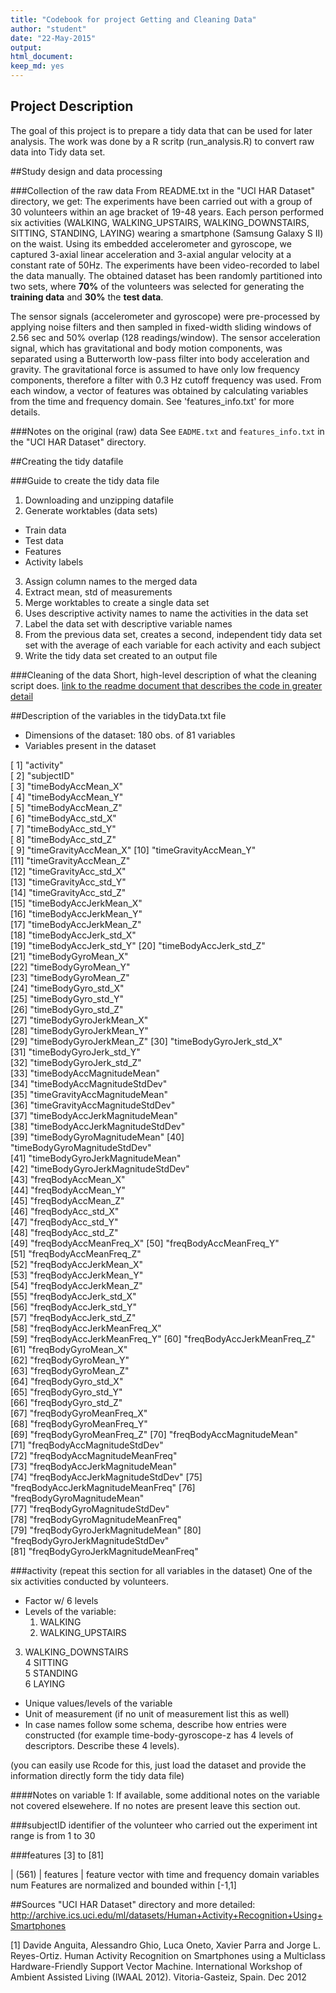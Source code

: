 ```yaml
---
title: "Codebook for project Getting and Cleaning Data"
author: "student"
date: "22-May-2015"
output:
html_document:
keep_md: yes
---
```

 
## Project Description
The goal of this project is to prepare a tidy data that can be used for later analysis. The work was done by a R scritp (run_analysis.R) to convert raw data into Tidy data set.
 
##Study design and data processing
 
###Collection of the raw data
From README.txt in the "UCI HAR Dataset" directory, we get:
The experiments have been carried out with a group of 30 volunteers within an age bracket of 19-48 years. Each person performed six activities (WALKING, WALKING_UPSTAIRS, WALKING_DOWNSTAIRS, SITTING, STANDING, LAYING) wearing a smartphone (Samsung Galaxy S II) on the waist. Using its embedded accelerometer and gyroscope, we captured 3-axial linear acceleration and 3-axial angular velocity at a constant rate of 50Hz. The experiments have been video-recorded to label the data manually. The obtained dataset has been randomly partitioned into two sets, where **70%** of the volunteers was selected for generating the **training data** and **30%** the **test data**. 

The sensor signals (accelerometer and gyroscope) were pre-processed by applying noise filters and then sampled in fixed-width sliding windows of 2.56 sec and 50% overlap (128 readings/window). The sensor acceleration signal, which has gravitational and body motion components, was separated using a Butterworth low-pass filter into body acceleration and gravity. The gravitational force is assumed to have only low frequency components, therefore a filter with 0.3 Hz cutoff frequency was used. From each window, a vector of features was obtained by calculating variables from the time and frequency domain. See 'features_info.txt' for more details. 
 
###Notes on the original (raw) data
See `EADME.txt` and `features_info.txt` in the "UCI HAR Dataset" directory.
 
##Creating the tidy datafile
 
###Guide to create the tidy data file
1. Downloading and unzipping datafile
2. Generate worktables (data sets)
 * Train data
 * Test data
 * Features  
 * Activity labels
3. Assign column names to the merged data
4. Extract mean, std of measurements
5. Merge worktables to create a single data set
6. Uses descriptive activity names to name the activities in the data set
7. Label the data set with descriptive variable names
8. From the previous data set, creates a second, independent tidy data set 
   set with the average of each variable for each activity and each subject
9. Write the tidy data set created to an output file
 
###Cleaning of the data
Short, high-level description of what the cleaning script does. [link to the readme document that describes the code in greater detail]()
 
##Description of the variables in the tidyData.txt file
 
- Dimensions of the dataset: 180 obs. of  81 variables
- Variables present in the dataset

[ 1] "activity"                         
[ 2] "subjectID"                        
[ 3] "timeBodyAccMean_X"                
[ 4] "timeBodyAccMean_Y"                
[ 5] "timeBodyAccMean_Z"                
[ 6] "timeBodyAcc_std_X"                
[ 7] "timeBodyAcc_std_Y"                
[ 8] "timeBodyAcc_std_Z"                
[ 9] "timeGravityAccMean_X"
[10] "timeGravityAccMean_Y"             
[11] "timeGravityAccMean_Z"             
[12] "timeGravityAcc_std_X"             
[13] "timeGravityAcc_std_Y"             
[14] "timeGravityAcc_std_Z"             
[15] "timeBodyAccJerkMean_X"            
[16] "timeBodyAccJerkMean_Y"            
[17] "timeBodyAccJerkMean_Z"            
[18] "timeBodyAccJerk_std_X"            
[19] "timeBodyAccJerk_std_Y"
[20] "timeBodyAccJerk_std_Z"            
[21] "timeBodyGyroMean_X"               
[22] "timeBodyGyroMean_Y"               
[23] "timeBodyGyroMean_Z"               
[24] "timeBodyGyro_std_X"               
[25] "timeBodyGyro_std_Y"               
[26] "timeBodyGyro_std_Z"               
[27] "timeBodyGyroJerkMean_X"           
[28] "timeBodyGyroJerkMean_Y"           
[29] "timeBodyGyroJerkMean_Z"
[30] "timeBodyGyroJerk_std_X"           
[31] "timeBodyGyroJerk_std_Y"           
[32] "timeBodyGyroJerk_std_Z"           
[33] "timeBodyAccMagnitudeMean"         
[34] "timeBodyAccMagnitudeStdDev"       
[35] "timeGravityAccMagnitudeMean"      
[36] "timeGravityAccMagnitudeStdDev"    
[37] "timeBodyAccJerkMagnitudeMean"     
[38] "timeBodyAccJerkMagnitudeStdDev"   
[39] "timeBodyGyroMagnitudeMean"
[40] "timeBodyGyroMagnitudeStdDev"      
[41] "timeBodyGyroJerkMagnitudeMean"    
[42] "timeBodyGyroJerkMagnitudeStdDev"  
[43] "freqBodyAccMean_X"                
[44] "freqBodyAccMean_Y"                
[45] "freqBodyAccMean_Z"                
[46] "freqBodyAcc_std_X"                
[47] "freqBodyAcc_std_Y"                
[48] "freqBodyAcc_std_Z"                
[49] "freqBodyAccMeanFreq_X"
[50] "freqBodyAccMeanFreq_Y"            
[51] "freqBodyAccMeanFreq_Z"            
[52] "freqBodyAccJerkMean_X"            
[53] "freqBodyAccJerkMean_Y"            
[54] "freqBodyAccJerkMean_Z"            
[55] "freqBodyAccJerk_std_X"            
[56] "freqBodyAccJerk_std_Y"            
[57] "freqBodyAccJerk_std_Z"            
[58] "freqBodyAccJerkMeanFreq_X"        
[59] "freqBodyAccJerkMeanFreq_Y"
[60] "freqBodyAccJerkMeanFreq_Z"        
[61] "freqBodyGyroMean_X"               
[62] "freqBodyGyroMean_Y"               
[63] "freqBodyGyroMean_Z"               
[64] "freqBodyGyro_std_X"               
[65] "freqBodyGyro_std_Y"               
[66] "freqBodyGyro_std_Z"               
[67] "freqBodyGyroMeanFreq_X"           
[68] "freqBodyGyroMeanFreq_Y"           
[69] "freqBodyGyroMeanFreq_Z"
[70] "freqBodyAccMagnitudeMean"         
[71] "freqBodyAccMagnitudeStdDev"       
[72] "freqBodyAccMagnitudeMeanFreq"     
[73] "freqBodyAccJerkMagnitudeMean"     
[74] "freqBodyAccJerkMagnitudeStdDev"
[75] "freqBodyAccJerkMagnitudeMeanFreq"
[76] "freqBodyGyroMagnitudeMean"        
[77] "freqBodyGyroMagnitudeStdDev"      
[78] "freqBodyGyroMagnitudeMeanFreq"    
[79] "freqBodyGyroJerkMagnitudeMean"
[80] "freqBodyGyroJerkMagnitudeStdDev"  
[81] "freqBodyGyroJerkMagnitudeMeanFreq"

###activity (repeat this section for all variables in the dataset)
One of the six activities conducted by volunteers.
 
- Factor w/ 6 levels
- Levels of the variable:
  1.  WALKING                                             
  2.  WALKING_UPSTAIRS                                    
3.  WALKING_DOWNSTAIRS                                
4 SITTING                                         
5 STANDING                                       
6 LAYING     
- Unique values/levels of the variable
- Unit of measurement (if no unit of measurement list this as well)
- In case names follow some schema, describe how entries were constructed (for example time-body-gyroscope-z has 4 levels of descriptors. Describe these 4 levels).
 
(you can easily use Rcode for this, just load the dataset and provide the information directly form the tidy data file)
 
####Notes on variable 1:
If available, some additional notes on the variable not covered elsewehere. If no notes are present leave this section out.
 
###subjectID
identifier of the volunteer who carried out the experiment
int
range is from 1 to 30

###features [3] to [81]

| (561)  | features  | feature vector with time and frequency domain variables  
num 
Features are normalized and bounded within [-1,1]

##Sources
"UCI HAR Dataset" directory and more detailed: http://archive.ics.uci.edu/ml/datasets/Human+Activity+Recognition+Using+Smartphones

[1] Davide Anguita, Alessandro Ghio, Luca Oneto, Xavier Parra and Jorge L. Reyes-Ortiz. Human Activity Recognition on Smartphones using a Multiclass Hardware-Friendly Support Vector Machine. International Workshop of Ambient Assisted Living (IWAAL 2012). Vitoria-Gasteiz, Spain. Dec 2012
